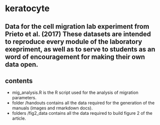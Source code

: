 # keratocyte
Data for the cell migration lab experiment from Prieto et al. (2017)
These datasets are intended to reproduce every module of the laboratory exepriment, as well as to serve to students as an word of encouragement for making their own data open.
---
## contents
* mig_analysis.R is the R script used for the analysis of migration parameters.
* folder /handouts contains all the data required for the generation of the manuals (images and rmarkdown docs).
* folders /fig2_data contains all the data required to build figure 2 of the article.
